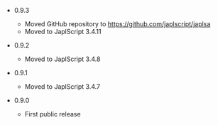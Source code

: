 - 0.9.3

  - Moved GitHub repository to https://github.com/japlscript/japlsa
  - Moved to JaplScript 3.4.11

- 0.9.2

  - Moved to JaplScript 3.4.8


- 0.9.1

  - Moved to JaplScript 3.4.7


- 0.9.0

  - First public release
